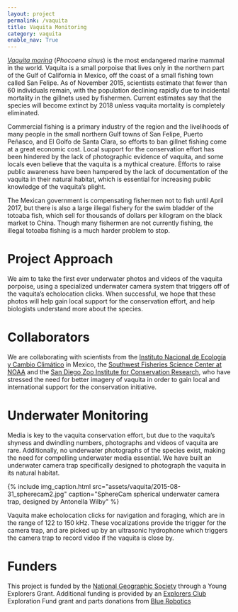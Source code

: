```yaml
---
layout: project
permalink: /vaquita
title: Vaquita Monitoring
category: vaquita
enable_nav: True
---
```

[*Vaquita marina*](https://www.fisheries.noaa.gov/species/vaquita) (*Phocoena sinus*) is the most endangered marine mammal in the world. Vaquita is a small porpoise that lives only in the northern part of the Gulf of California in Mexico, off the coast of a small fishing town called San Felipe. As of November 2015, scientists estimate that fewer than 60 individuals remain, with the population declining rapidly due to incidental mortality in the gillnets used by fishermen. Current estimates say that the species will become extinct by 2018 unless vaquita mortality is completely eliminated.

Commercial fishing is a primary industry of the region and the livelihoods of many people in the small northern Gulf towns of San Felipe, Puerto Peñasco, and El Golfo de Santa Clara, so efforts to ban gillnet fishing come at a great economic cost. Local support for the conservation effort has been hindered by the lack of photographic evidence of vaquita, and some locals even believe that the vaquita is a mythical creature.  Efforts to raise public awareness have been hampered by the lack of documentation of the vaquita in their natural habitat, which is essential for increasing public knowledge of the vaquita’s plight.

The Mexican government is compensating fishermen not to fish until April 2017, but there is also a large illegal fishery for the swim bladder of the totoaba fish, which sell for thousands of dollars per kilogram on the black market to China. Though many fishermen are not currently fishing, the illegal totoaba fishing is a much harder problem to stop.

# Project Approach

We aim to take the first ever underwater photos and videos of the vaquita porpoise, using a specialized underwater camera system that triggers off of the vaquita’s echolocation clicks. When successful, we hope that these photos will help gain local support for the conservation effort, and help biologists understand more about the species.

# Collaborators

We are collaborating with scientists from the [Instituto Nacional de Ecología y Cambio Climático](https://www.inecc.gob.mx/ (INECC)) in Mexico, the [Southwest Fisheries Science Center at NOAA](https://swfsc.noaa.gov/) and the [San Diego Zoo Institute for Conservation Research](https://science.sandiegozoo.org/), who have stressed the need for better imagery of vaquita in order to gain local and international support for the conservation initiative.

# Underwater Monitoring

Media is key to the vaquita conservation effort, but due to the vaquita’s shyness and dwindling numbers, photographs and videos of vaquita are rare. Additionally, no underwater photographs of the species exist, making the need for compelling underwater media essential. We have built an underwater camera trap specifically designed to photograph the vaquita in its natural habitat.


{% include 
    img_caption.html
    src="assets/vaquita/2015-08-31_spherecam2.jpg"
    caption="SphereCam spherical underwater camera trap, designed by Antonella Wilby"
%}

Vaquita make echolocation clicks for navigation and foraging, which are in the range of 122 to 150 kHz. These vocalizations provide the trigger for the camera trap, and are picked up by an ultrasonic hydrophone which triggers the camera trap to record video if the vaquita is close by.

# Funders
This project is funded by the [National Geographic Society](https://www.nationalgeographic.com/) through a Young Explorers Grant. Additional funding is provided by an [Explorers Club](https://www.explorers.org/) Exploration Fund grant and parts donations from [Blue Robotics](https://www.bluerobotics.com/)